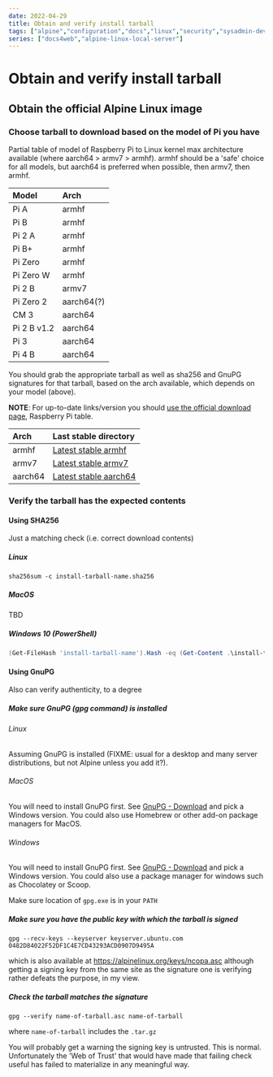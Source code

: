 ```yaml
---
date: 2022-04-29
title: Obtain and verify install tarball
tags: ["alpine","configuration","docs","linux","security","sysadmin-devops","raspberry-pi","sbc"]
series: ["docs4web","alpine-linux-local-server"]
---
```


# Obtain and verify install tarball

Obtain the official Alpine Linux image
--------------------------------------

### Choose tarball to download based on the model of Pi you have

Partial table of model of Raspberry Pi to Linux kernel max architecture available (where aarch64 > armv7 > armhf). armhf should be a 'safe' choice for all models, but aarch64 is preferred when possible, then armv7, then armhf.

| Model       | Arch       |
|:----------- |:---------- |
| Pi A        | armhf      |
| Pi B        | armhf      |
| Pi 2 A      | armhf      |
| Pi B+       | armhf      |
| Pi Zero     | armhf      |
| Pi Zero W   | armhf      |
| Pi 2 B      | armv7      |
| Pi Zero 2   | aarch64(?) |
| CM 3        | aarch64    |
| Pi 2 B v1.2 | aarch64    |
| Pi 3        | aarch64    |
| Pi 4 B      | aarch64    |

You should grab the appropriate tarball as well as sha256 and GnuPG signatures for that tarball, based on the arch available, which depends on your model (above).

**NOTE**: For up-to-date links/version you should [use the official download page](view-source:https://www.alpinelinux.org/downloads/), Raspberry Pi table.

| Arch    | Last stable directory                                                                          |
|:------- |:---------------------------------------------------------------------------------------------- |
| armhf   | [Latest stable armhf](https://dl-cdn.alpinelinux.org/alpine/latest-stable/releases/armhf/)     |
| armv7   | [Latest stable armv7](https://dl-cdn.alpinelinux.org/alpine/latest-stable/releases/armv7/)     |
| aarch64 | [Latest stable aarch64](https://dl-cdn.alpinelinux.org/alpine/latest-stable/releases/aarch64/) |

### Verify the tarball has the expected contents

#### Using SHA256

Just a matching check (i.e. correct download contents)

##### Linux

```shell
sha256sum -c install-tarball-name.sha256
```

##### MacOS

TBD

##### Windows 10 (PowerShell)

```powershell
(Get-FileHash 'install-tarball-name').Hash -eq (Get-Content .\install-tarball-name.sha256)
```

#### Using GnuPG

Also can verify authenticity, to a degree

##### Make sure GnuPG (gpg command) is installed

###### Linux

Assuming GnuPG is installed (FIXME: usual for a desktop and many server distributions, but not Alpine unless you add it?).

###### MacOS

You will need to install GnuPG first. See [GnuPG - Download](https://www.gnupg.org/download/) and pick a Windows version. You could also use Homebrew or other add-on package managers for MacOS.

###### Windows

You will need to install GnuPG first. See [GnuPG - Download](https://www.gnupg.org/download/) and pick a Windows version. You could also use a package manager for windows such as Chocolatey or Scoop.

Make sure location of `gpg.exe`  is in your `PATH`

##### Make sure you have the public key with which the tarball is signed

```shell
gpg --recv-keys --keyserver keyserver.ubuntu.com 0482D84022F52DF1C4E7CD43293ACD0907D9495A
```

which is also available at <https://alpinelinux.org/keys/ncopa.asc> although getting a signing key from the same site as the signature one is verifying rather defeats the purpose, in my view.

##### Check the tarball matches the signature

```shell
gpg --verify name-of-tarball.asc name-of-tarball
```

where `name-of-tarball` includes the `.tar.gz`

You will probably get a warning the signing key is untrusted. This is normal. Unfortunately the 'Web of Trust' that would have made that failing check useful has failed to materialize in any meaningful way.
